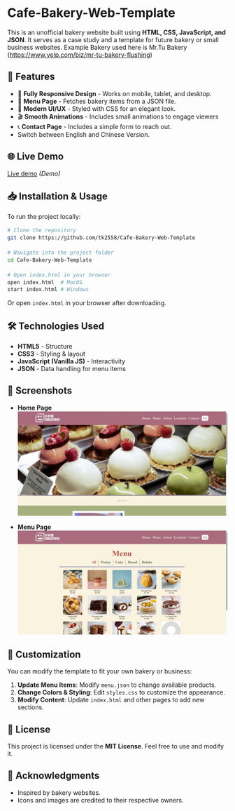 # Cafe-Bakery-Web-Template

This is an unofficial bakery website built using **HTML, CSS, JavaScript, and JSON**. It serves as a case study and a template for future bakery or small business websites. Example Bakery used here is Mr.Tu Bakery (https://www.yelp.com/biz/mr-tu-bakery-flushing)

## 🚀 Features
- 🍰 **Fully Responsive Design** - Works on mobile, tablet, and desktop.
- 📜 **Menu Page** - Fetches bakery items from a JSON file.
- 🎨 **Modern UI/UX** - Styled with CSS for an elegant look.
- 🎬 **Smooth Animations** - Includes small animations to engage viewers
- 📞 **Contact Page** - Includes a simple form to reach out.
- Switch between English and Chinese Version.

## 🌐 Live Demo
[Live demo](https://github.com/tk2558/Cafe-Bakery-Web-Template/blob/main/screenshot/WebDemo.gif) *(Demo)*

## 📥 Installation & Usage
To run the project locally:
```sh
# Clone the repository
git clone https://github.com/tk2558/Cafe-Bakery-Web-Template

# Navigate into the project folder
cd Cafe-Bakery-Web-Template

# Open index.html in your browser
open index.html  # MacOS
start index.html # Windows
```
Or open `index.html` in your browser after downloading.

## 🛠️ Technologies Used
- **HTML5** - Structure
- **CSS3** - Styling & layout
- **JavaScript (Vanilla JS)** - Interactivity
- **JSON** - Data handling for menu items

## 📸 Screenshots
- **Home Page**
![Homepage](https://github.com/tk2558/Cafe-Bakery-Web-Template/blob/main/screenshot/Home.JPG)

- **Menu Page**
![Menupage](https://github.com/tk2558/Cafe-Bakery-Web-Template/blob/main/screenshot/Menu.JPG)

## 🎨 Customization
You can modify the template to fit your own bakery or business:
1. **Update Menu Items**: Modify `menu.json` to change available products.
2. **Change Colors & Styling**: Edit `styles.css` to customize the appearance.
3. **Modify Content**: Update `index.html` and other pages to add new sections.

## 📜 License
This project is licensed under the **MIT License**. Feel free to use and modify it.

## 🙌 Acknowledgments
- Inspired by bakery websites.
- Icons and images are credited to their respective owners.
